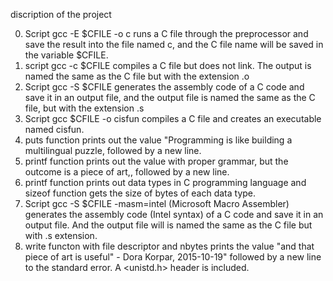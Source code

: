 discription of the  project

0. Script gcc -E $CFILE -o c runs a C file through the preprocessor and save the result into the file named c, and the C file name will be saved in the variable $CFILE.
1. script gcc -c $CFILE compiles a C file but does not link. The output is named the same as the C file but with the extension .o 
2. Script gcc -S $CFILE generates the assembly code of a C code and save it in an output file, and the output file is named the same as the C file, but with the extension .s
3. Script gcc $CFILE -o cisfun compiles a C file and creates an executable named cisfun.
4. puts function prints out the value "Programming is like building a multilingual puzzle, followed by a new line.
5. printf function prints out the value with proper grammar, but the outcome is a piece of art,, followed by a new line.
6. printf function prints out data types in C programming language and sizeof function gets the size of bytes of each data type.
7. Script gcc -S $CFILE -masm=intel (Microsoft Macro Assembler) generates the assembly code (Intel syntax) of a C code and save it in an output file. And the output file will is named the same as the C file but with .s extension.
8. write  functon with file descriptor and nbytes prints the value "and that piece of art is useful" - Dora Korpar, 2015-10-19" followed by a new line to the standard error.
A <unistd.h> header is included.
